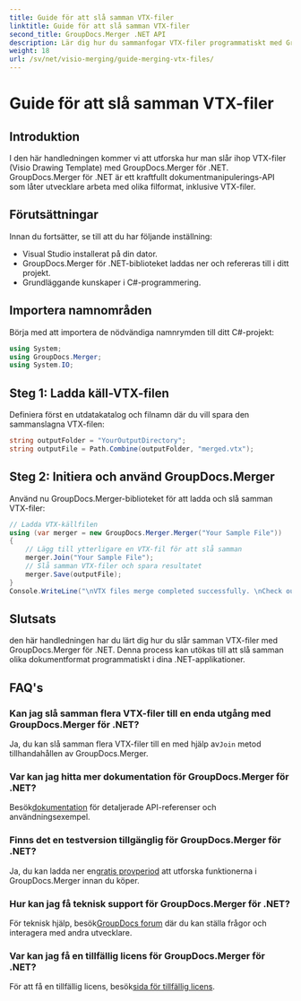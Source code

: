 ```yaml
---
title: Guide för att slå samman VTX-filer
linktitle: Guide för att slå samman VTX-filer
second_title: GroupDocs.Merger .NET API
description: Lär dig hur du sammanfogar VTX-filer programmatiskt med GroupDocs.Merger för .NET. Steg-för-steg guide med kodexempel.
weight: 18
url: /sv/net/visio-merging/guide-merging-vtx-files/
---
```


# Guide för att slå samman VTX-filer

## Introduktion
I den här handledningen kommer vi att utforska hur man slår ihop VTX-filer (Visio Drawing Template) med GroupDocs.Merger för .NET. GroupDocs.Merger för .NET är ett kraftfullt dokumentmanipulerings-API som låter utvecklare arbeta med olika filformat, inklusive VTX-filer.
## Förutsättningar
Innan du fortsätter, se till att du har följande inställning:
- Visual Studio installerat på din dator.
- GroupDocs.Merger för .NET-biblioteket laddas ner och refereras till i ditt projekt.
- Grundläggande kunskaper i C#-programmering.

## Importera namnområden
Börja med att importera de nödvändiga namnrymden till ditt C#-projekt:
```csharp
using System; 
using GroupDocs.Merger;
using System.IO;
```
## Steg 1: Ladda käll-VTX-filen
Definiera först en utdatakatalog och filnamn där du vill spara den sammanslagna VTX-filen:
```csharp
string outputFolder = "YourOutputDirectory";
string outputFile = Path.Combine(outputFolder, "merged.vtx");
```
## Steg 2: Initiera och använd GroupDocs.Merger
Använd nu GroupDocs.Merger-biblioteket för att ladda och slå samman VTX-filer:
```csharp
// Ladda VTX-källfilen
using (var merger = new GroupDocs.Merger.Merger("Your Sample File"))
{
    // Lägg till ytterligare en VTX-fil för att slå samman
    merger.Join("Your Sample File");
    // Slå samman VTX-filer och spara resultatet
    merger.Save(outputFile);
}
Console.WriteLine("\nVTX files merge completed successfully. \nCheck output in {0}", outputFolder);
```

## Slutsats
den här handledningen har du lärt dig hur du slår samman VTX-filer med GroupDocs.Merger för .NET. Denna process kan utökas till att slå samman olika dokumentformat programmatiskt i dina .NET-applikationer.

## FAQ's
### Kan jag slå samman flera VTX-filer till en enda utgång med GroupDocs.Merger för .NET?
 Ja, du kan slå samman flera VTX-filer till en med hjälp av`Join` metod tillhandahållen av GroupDocs.Merger.
### Var kan jag hitta mer dokumentation för GroupDocs.Merger för .NET?
 Besök[dokumentation](https://tutorials.groupdocs.com/merger/net/) för detaljerade API-referenser och användningsexempel.
### Finns det en testversion tillgänglig för GroupDocs.Merger för .NET?
 Ja, du kan ladda ner en[gratis provperiod](https://releases.groupdocs.com/) att utforska funktionerna i GroupDocs.Merger innan du köper.
### Hur kan jag få teknisk support för GroupDocs.Merger för .NET?
 För teknisk hjälp, besök[GroupDocs forum](https://forum.groupdocs.com/c/merger/32) där du kan ställa frågor och interagera med andra utvecklare.
### Var kan jag få en tillfällig licens för GroupDocs.Merger för .NET?
 För att få en tillfällig licens, besök[sida för tillfällig licens](https://purchase.groupdocs.com/temporary-license/).